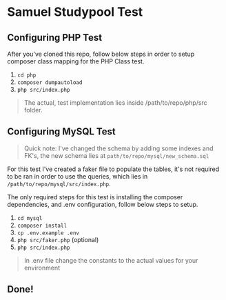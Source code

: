 Samuel Studypool Test
===============

## Configuring PHP Test

After you've cloned this repo, follow below steps in order to setup composer class mapping for the PHP Class test.

1. `cd php`
2. `composer dumpautoload`
3. `php src/index.php`

>The actual, test implementation lies inside /path/to/repo/php/src folder.

## Configuring MySQL Test

>Quick note: I've changed the schema by adding some indexes and FK's, the new schema lies at `path/to/repo/mysql/new_schema.sql`

For this test I've created a faker file to populate the tables, it's not required to be ran in order to use the queries, which lies in `/path/to/repo/mysql/src/index.php`.

The only required steps for this test is installing the composer dependencies, and .env configuration, follow below steps to setup.

1. `cd mysql`
2. `composer install`
3. `cp .env.example .env`
4. `php src/faker.php` (optional)
5. `php src/index.php`

>In .env file change the constants to the actual values for your environment

## Done!